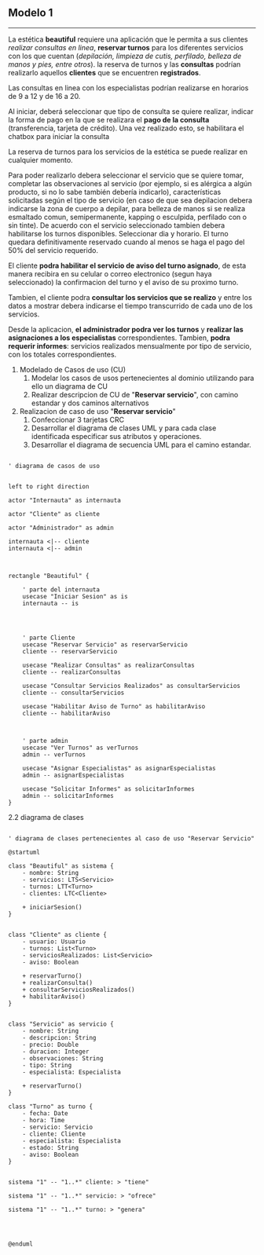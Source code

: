 
## Modelo 1

----

La estética **beautiful** requiere una aplicación que le permita a sus clientes *realizar consultas en linea*, **reservar turnos** para los diferentes servicios con los que cuentan (*depilación, limpieza de cutis, perfilado, belleza de manos y pies, entre otros*). la reserva de turnos y las **consultas** podrían realizarlo aquellos **clientes** que se encuentren **registrados**.

Las consultas en linea  con los especialistas podrían realizarse en horarios de 9 a 12 y de 16 a 20.

Al iniciar, deberá seleccionar que tipo de consulta se quiere realizar, indicar la forma de pago en la que se realizara el **pago de la consulta** (transferencia, tarjeta de crédito). Una vez realizado esto, se habilitara el chatbox para iniciar la consulta

La reserva de turnos para los servicios de la estética se puede realizar en cualquier momento.

Para poder realizarlo debera seleccionar el servicio que se quiere tomar, completar las observaciones al servicio (por ejemplo, si es alérgica a algún producto, si no lo sabe también debería indicarlo), características solicitadas según el tipo de servicio (en caso de que sea depilacion debera indicarse la zona de cuerpo a depilar, para belleza de manos si se realiza esmaltado comun, semipermanente, kapping o esculpida, perfilado con o sin tinte). De acuerdo con el servicio seleccionado tambien debera habilitarse los turnos disponibles.
Seleccionar dia y horario. El turno quedara definitivamente reservado cuando al menos se haga el pago del 50% del servicio requerido.

El cliente **podra habilitar el servicio de aviso del turno asignado**, de esta manera recibira en su celular o correo electronico (segun haya seleccionado) la confirmacion del turno y el aviso de su proximo turno. 

Tambien, el cliente podra **consultar los servicios que se realizo** y entre los datos a mostrar debera indicarse el tiempo transcurrido de cada uno de los servicios.

Desde la aplicacion, **el administrador podra ver los turnos** y **realizar las asignaciones a los especialistas** correspondientes. 
Tambien, **podra requerir informes**: servicios realizados mensualmente por tipo de servicio, con los totales correspondientes.

1. Modelado de Casos de uso (CU)
	1. Modelar los casos de usos pertenecientes al dominio utilizando para ello un diagrama de CU
	2. Realizar descripcion de CU de "**Reservar servicio**", con camino estandar y dos caminos alternativos
2. Realizacion de caso de uso "**Reservar servicio**"
	1. Confeccionar 3 tarjetas CRC
	2. Desarrollar el diagrama de clases UML y para cada clase identificada especificar sus atributos y operaciones.
	3. Desarrollar el diagrama de secuencia UML para el camino estandar.


```plantuml

' diagrama de casos de uso


left to right direction

actor "Internauta" as internauta

actor "Cliente" as cliente

actor "Administrador" as admin

internauta <|-- cliente
internauta <|-- admin



rectangle "Beautiful" {

    ' parte del internauta
    usecase "Iniciar Sesion" as is
    internauta -- is




    ' parte Cliente
    usecase "Reservar Servicio" as reservarServicio
    cliente -- reservarServicio

    usecase "Realizar Consultas" as realizarConsultas
    cliente -- realizarConsultas

    usecase "Consultar Servicios Realizados" as consultarServicios
    cliente -- consultarServicios

    usecase "Habilitar Aviso de Turno" as habilitarAviso
    cliente -- habilitarAviso



    ' parte admin
    usecase "Ver Turnos" as verTurnos
    admin -- verTurnos

    usecase "Asignar Especialistas" as asignarEspecialistas
    admin -- asignarEspecialistas

    usecase "Solicitar Informes" as solicitarInformes
    admin -- solicitarInformes
}

```


2.2 diagrama de clases

```plantuml

' diagrama de clases pertenecientes al caso de uso "Reservar Servicio"

@startuml

class "Beautiful" as sistema {
    - nombre: String
    - servicios: LTS<Servicio>
    - turnos: LTT<Turno>
    - clientes: LTC<Cliente>

    + iniciarSesion()
}


class "Cliente" as cliente {
    - usuario: Usuario
    - turnos: List<Turno>
    - serviciosRealizados: List<Servicio>
    - aviso: Boolean

    + reservarTurno()
    + realizarConsulta()
    + consultarServiciosRealizados()
    + habilitarAviso()
}


class "Servicio" as servicio {
    - nombre: String
    - descripcion: String
    - precio: Double
    - duracion: Integer
    - observaciones: String
    - tipo: String
    - especialista: Especialista
 
    + reservarTurno()
}

class "Turno" as turno {
    - fecha: Date
    - hora: Time
    - servicio: Servicio
    - cliente: Cliente
    - especialista: Especialista
    - estado: String
    - aviso: Boolean
}


sistema "1" -- "1..*" cliente: > "tiene"

sistema "1" -- "1..*" servicio: > "ofrece"

sistema "1" -- "1..*" turno: > "genera"




@enduml

```
